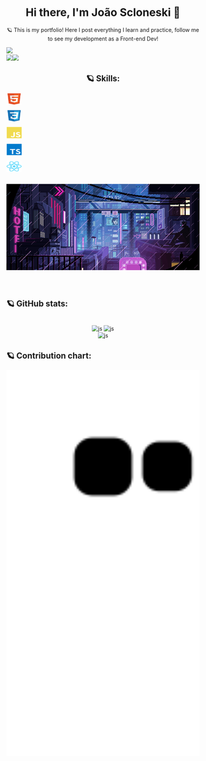 <header>
 <!--
💫 Introduction:
-->

<h1> Hi there, I'm João Scloneski 🚀 </h1>

🪐 This is my portfolio! Here I post everything I learn and practice, follow me to see my development as a Front-end Dev!

<div align="left">
<img src="https://komarev.com/ghpvc/?username=jscloneski&label=PROFILE+VIEWS">
</div>

<!--
🔗 Linkedin and email hyperlink:
-->
 
  <div style="display: flex">
    <a 
       href="https://www.linkedin.com/in/jscloneskidev/" target="_blank" rel="noopener">
       <img src="https://img.shields.io/badge/-LinkedIn-%230077B5?style=for-the-badge&logo=linkedin&logoColor=white">
    </a>
    <a 
       href="mailto: jscloneski.dev@gmail.com" target="_blank">
       <img src="https://img.shields.io/badge/-Gmail-%23333?style=for-the-badge&logo=gmail&logoColor=white">
    </a>
  </div>

 <!--
📊 Skills:
-->

<h2> 🪐 Skills: </h2>

<div align="left">

 <a href="https://developer.mozilla.org/pt-BR/docs/Web/HTML/Element" target="_blank"><img align="center" alt="HTML" height="30" width="40" img src="https://raw.githubusercontent.com/devicons/devicon/master/icons/html5/html5-original.svg" class="media-object  img-responsive img-thumbnail"></a>
 
  <a href="https://developer.mozilla.org/en-US/docs/Web/CSS" target="_blank"><img align="center" alt="CSS" height="30" width="40" img src="https://raw.githubusercontent.com/devicons/devicon/master/icons/css3/css3-original.svg" class="media-object  img-responsive img-thumbnail"></a>

 <a href="https://developer.mozilla.org/en-US/docs/Web/JavaScript" target="_blank"><img align="center" alt="JS" height="30" width="40" img src="https://raw.githubusercontent.com/devicons/devicon/master/icons/javascript/javascript-plain.svg" class="media-object  img-responsive img-thumbnail"></a>

<a href="https://www.typescriptlang.org/docs/handbook/typescript-in-5-minutes.html" target="_blank"><img align="center" alt="TS" height="30" width="40" img src="https://raw.githubusercontent.com/devicons/devicon/master/icons/typescript/typescript-plain.svg" class="media-object  img-responsive img-thumbnail"></a>

<a href="https://reactjs.org/docs/getting-started.html" target="_blank"><img align="center" alt="React" height="30" width="40" img src="https://raw.githubusercontent.com/devicons/devicon/1119b9f84c0290e0f0b38982099a2bd027a48bf1/icons/react/react-original.svg" class="media-object  img-responsive img-thumbnail"></a>
 
</div>
 <br>
 
<!--
👾 Gif:
-->
 
<div align="center">
 <img align="center" src="https://github.com/jscloneski/jscloneski/blob/main/giphy.gif">
</div>
<br>

</header>

<main>

<h2> 🪐 GitHub stats: </h2>
<br>

<!--
📖 Read me status:
-->

  <div align="center">
   <img height=140em align="center" src="https://github-readme-stats.vercel.app/api?username=jscloneski&hide=contribs,prs&show_icons=true&theme=tokyonight" alt="js"/>
   <img height=140em align="center" src="http://github-readme-streak-stats.herokuapp.com?user=jscloneski&theme=tokyonight" alt="js"/>
  </div>

  <div align="center">
   <img height=152em align="center" src="https://github-readme-stats.vercel.app/api/top-langs/?username=jscloneski&&layout=compact&theme=tokyonight" alt="js"/>
  </div>



<!--
🐍📊 Snake game contribution chart:
-->

<h2> 🪐 Contribution chart: </h2>
 
<div align="center">
<img width=870 src="https://github.com/jscloneski/jscloneski/blob/output/github-contribution-grid-snake.svg" alt="snake"/>
</div>

</main>


